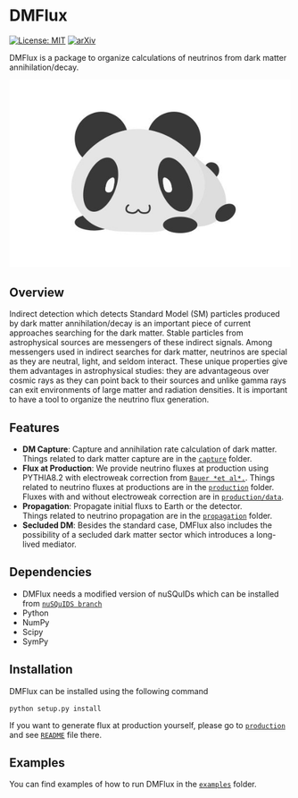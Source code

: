 # DMFlux

[![License: MIT](https://img.shields.io/badge/License-MIT-yellow.svg)](https://opensource.org/licenses/MIT)
[![arXiv](https://img.shields.io/badge/arXiv-20xx.xxxxx%20-green.svg)](https://arxiv.org/abs/20xx.xxxxx)

DMFlux is a package to organize calculations of neutrinos from dark matter annihilation/decay.

![DMFlux](docs/source/logo.jpg)

## Overview
Indirect detection which detects Standard Model (SM) particles produced by dark matter annihilation/decay is an important piece of current approaches searching for the dark matter. Stable particles from astrophysical sources are messengers of these indirect signals. Among messengers used in indirect searches for dark matter, neutrinos are special as they are neutral, light, and seldom interact. These unique properties give them advantages in astrophysical studies: they are advantageous over cosmic rays as they can point back to their sources and unlike gamma rays can exit environments of large matter and radiation densities. It is important to have a tool to organize the neutrino flux generation.

## Features
* **DM Capture**: Capture and annihilation rate calculation of dark matter.  
	Things related to dark matter capture are in the [`capture`](capture/) folder.
* **Flux at Production**: We provide neutrino fluxes at production using PYTHIA8.2 with electroweak correction from [`Bauer *et al*.`](https://arxiv.org/abs/20xx.xxxxx).
    Things related to neutrino fluxes at productions are in the [`production`](production/) folder. Fluxes with and without electroweak correction are in [`production/data`](production/data/).
* **Propagation**: Propagate initial fluxs to Earth or the detector.     
	Things related to neutrino propagation are in the [`propagation`](propagation/) folder.
* **Secluded DM**: Besides the standard case, DMFlux also includes the possibility of a secluded dark matter sector which introduces a long-lived mediator. 
 

## Dependencies
* DMFlux needs a modified version of nuSQuIDs which can be installed from 
  [`nuSQuIDS branch`](https://github.com/qrliu/nuSQuIDS)
* Python
* NumPy
* Scipy
* SymPy



## Installation
DMFlux can be installed using the following command
```
python setup.py install
```

If you want to generate flux at production yourself, please go to [`production`](production/) and see [`README`](production/README.md) file there. 
 
## Examples
You can find examples of how to run DMFlux in the 
[`examples`](examples) folder.
